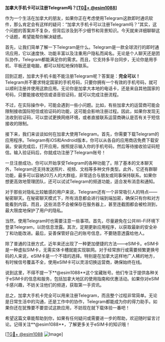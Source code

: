 **加拿大手机卡可以注册Telegram吗？[[TG💪+ @esim1088](https://t.me/s/esim1088)]**

作为一个生活在加拿大的朋友，如果你正在考虑使用Telegram这款即时通讯软件，那么肯定会有这样的疑问：“加拿大手机卡可以注册Telegram吗？”其实，这个问题的答案并不复杂，但背后涉及到不少细节和背景知识。今天就来详细聊聊这个话题，希望能帮你解决疑惑。

首先，让我们简单了解一下Telegram是什么。Telegram是一款全球流行的即时通讯应用，它以速度快、功能丰富以及注重用户隐私而闻名。无论是个人聊天还是团队协作，Telegram都能满足你的需求。而且，它支持多平台同步，无论你是用手机、平板还是电脑，都可以轻松地保持联系。

回到正题，加拿大手机卡能不能注册Telegram呢？答案是：**完全可以！** Telegram并不要求特定国家的手机号码，只要你拥有一个有效的手机号码，就可以顺利注册并使用这款应用。无论你是加拿大本地的电话卡，还是来自其他国家的号码，只要能接收短信或语音验证码，就可以完成注册流程。

不过，在实际操作中，可能会遇到一些小问题。比如，有些加拿大的运营商可能会限制接收国际短信或验证码的功能，这可能会影响注册过程。因此，如果你发现无法收到验证码，可以尝试更换网络环境，或者直接联系运营商确认是否有关于短信接收的限制。

接下来，我们来谈谈如何在加拿大使用Telegram。首先，你需要下载Telegram的应用程序。Telegram有iOS和Android版本，你可以从各自的应用商店免费下载安装。安装完成后，打开应用，按照提示输入你的手机号码，然后等待接收验证码短信。输入验证码后，你就成功注册了Telegram账号！

一旦注册成功，你可以开始享受Telegram的各种功能了。除了基本的文本聊天外，Telegram还支持发送照片、视频、文档等多种文件类型。此外，它还有群聊功能，最多可以容纳20万人的大群组，非常适合与朋友或同事保持联系。如果你想更高效地管理团队，还可以试试Telegram的频道功能，适合发布消息和通知。

对于那些对隐私比较敏感的用户来说，Telegram还有一个非常吸引人的特点——秘密聊天。在秘密聊天模式下，所有消息都会进行端到端加密，确保只有你和对方能看到内容。而且，这些消息不会被保存在服务器上，甚至连截图都会被检测到，最大限度地保护了用户的隐私。

当然，使用Telegram时也需要注意一些事项。首先，尽量避免在公共Wi-Fi环境下登录Telegram，以防信息泄露。其次，定期更新应用程序，以获取最新的安全补丁和功能改进。最后，妥善保管好自己的账号信息，不要随意透露给他人。

除了普通的注册方式，近年来还出现了一种更加便捷的方法——eSIM卡。eSIM卡是一种虚拟SIM卡，无需实体卡槽就能实现联网。对于经常旅行或需要频繁更换号码的人来说，eSIM卡是一个不错的选择。特别是在加拿大这样地广人稀的地方，有时候信号覆盖不全，使用eSIM卡可以灵活切换运营商，确保始终在线。

说到这里，不得不提一下**@esim1088**这个宝藏账号。他们专注于提供各种关于eSIM卡的信息和服务，包括加拿大地区的使用指南和优惠活动。如果你对eSIM卡感兴趣，不妨关注他们的频道，获取第一手资讯。

总之，加拿大手机卡完全可以用来注册Telegram，而且整个过程非常简单。无论是日常生活中的沟通，还是工作中的协作，Telegram都能成为你的得力助手。如果你还在犹豫要不要尝试这款应用，不妨现在就下载体验一番吧！

希望这篇文章能帮助到你，如果有任何疑问或需要进一步的帮助，欢迎随时留言讨论。记得关注**@esim1088**，了解更多关于eSIM卡的知识哦！

[[TG💪+ @esim1088](https://t.me/s/esim1088) ![Image](https://i.postimg.cc/4NQfJmqS/Snipaste-2025-05-13-00-14-12.png)]
